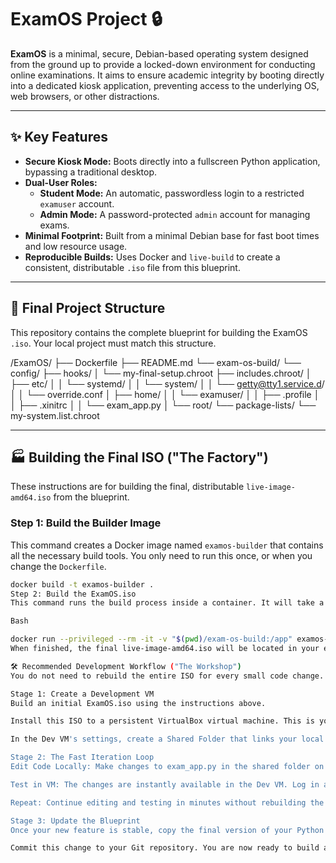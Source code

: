 

#  ExamOS Project 🔒

**ExamOS** is a minimal, secure, Debian-based operating system designed from the ground up to provide a locked-down environment for conducting online examinations. It aims to ensure academic integrity by booting directly into a dedicated kiosk application, preventing access to the underlying OS, web browsers, or other distractions.

---

## ✨ Key Features

* **Secure Kiosk Mode:** Boots directly into a fullscreen Python application, bypassing a traditional desktop.
* **Dual-User Roles:**
    * **Student Mode:** An automatic, passwordless login to a restricted `examuser` account.
    * **Admin Mode:** A password-protected `admin` account for managing exams.
* **Minimal Footprint:** Built from a minimal Debian base for fast boot times and low resource usage.
* **Reproducible Builds:** Uses Docker and `live-build` to create a consistent, distributable `.iso` file from this blueprint.

---

## 📂 Final Project Structure

This repository contains the complete blueprint for building the ExamOS `.iso`. Your local project must match this structure.

/ExamOS/
├── Dockerfile
├── README.md
└── exam-os-build/
└── config/
├── hooks/
│   └── my-final-setup.chroot
├── includes.chroot/
│   ├── etc/
│   │   └── systemd/
│   │       └── system/
│   │           └── getty@tty1.service.d/
│   │               └── override.conf
│   ├── home/
│   │   └── examuser/
│   │       ├── .profile
│   │       ├── .xinitrc
│   │       └── exam_app.py
│   └── root/
└── package-lists/
└── my-system.list.chroot


---

## 🏭 Building the Final ISO ("The Factory")

These instructions are for building the final, distributable `live-image-amd64.iso` from the blueprint.

### Step 1: Build the Builder Image
This command creates a Docker image named `examos-builder` that contains all the necessary build tools. You only need to run this once, or when you change the `Dockerfile`.

```bash
docker build -t examos-builder .
Step 2: Build the ExamOS.iso
This command runs the build process inside a container. It will take a long time and download several gigabytes of data.

Bash

docker run --privileged --rm -it -v "$(pwd)/exam-os-build:/app" examos-builder
When finished, the final live-image-amd64.iso will be located in your exam-os-build directory.

🛠️ Recommended Development Workflow ("The Workshop")
You do not need to rebuild the entire ISO for every small code change. Follow this much faster workflow for day-to-day development.

Stage 1: Create a Development VM
Build an initial ExamOS.iso using the instructions above.

Install this ISO to a persistent VirtualBox virtual machine. This is your "Dev VM."

In the Dev VM's settings, create a Shared Folder that links your local source code folder to /home/examuser/shared-code inside the VM.

Stage 2: The Fast Iteration Loop
Edit Code Locally: Make changes to exam_app.py in the shared folder on your main computer.

Test in VM: The changes are instantly available in the Dev VM. Log in as admin to get a desktop, open a terminal, and run python3 /home/examuser/shared-code/exam_app.py to test your changes.

Repeat: Continue editing and testing in minutes without rebuilding the ISO.

Stage 3: Update the Blueprint
Once your new feature is stable, copy the final version of your Python app from the shared folder back into the main project's exam-os-build/config/includes.chroot/home/examuser/ directory.

Commit this change to your Git repository. You are now ready to build a new, final ISO that includes the updated feature.
